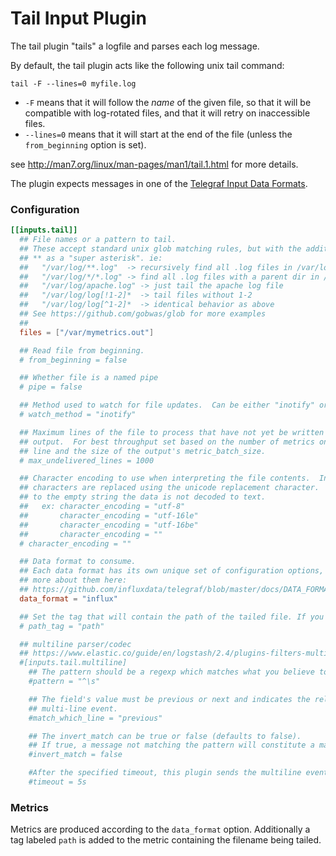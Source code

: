 # Tail Input Plugin

The tail plugin "tails" a logfile and parses each log message.

By default, the tail plugin acts like the following unix tail command:

```
tail -F --lines=0 myfile.log
```

- `-F` means that it will follow the _name_ of the given file, so
that it will be compatible with log-rotated files, and that it will retry on
inaccessible files.
- `--lines=0` means that it will start at the end of the file (unless
the `from_beginning` option is set).

see http://man7.org/linux/man-pages/man1/tail.1.html for more details.

The plugin expects messages in one of the
[Telegraf Input Data Formats](https://github.com/influxdata/telegraf/blob/master/docs/DATA_FORMATS_INPUT.md).

### Configuration

```toml
[[inputs.tail]]
  ## File names or a pattern to tail.
  ## These accept standard unix glob matching rules, but with the addition of
  ## ** as a "super asterisk". ie:
  ##   "/var/log/**.log"  -> recursively find all .log files in /var/log
  ##   "/var/log/*/*.log" -> find all .log files with a parent dir in /var/log
  ##   "/var/log/apache.log" -> just tail the apache log file
  ##   "/var/log/log[!1-2]*  -> tail files without 1-2
  ##   "/var/log/log[^1-2]*  -> identical behavior as above
  ## See https://github.com/gobwas/glob for more examples
  ##
  files = ["/var/mymetrics.out"]

  ## Read file from beginning.
  # from_beginning = false

  ## Whether file is a named pipe
  # pipe = false

  ## Method used to watch for file updates.  Can be either "inotify" or "poll".
  # watch_method = "inotify"

  ## Maximum lines of the file to process that have not yet be written by the
  ## output.  For best throughput set based on the number of metrics on each
  ## line and the size of the output's metric_batch_size.
  # max_undelivered_lines = 1000

  ## Character encoding to use when interpreting the file contents.  Invalid
  ## characters are replaced using the unicode replacement character.  When set
  ## to the empty string the data is not decoded to text.
  ##   ex: character_encoding = "utf-8"
  ##       character_encoding = "utf-16le"
  ##       character_encoding = "utf-16be"
  ##       character_encoding = ""
  # character_encoding = ""

  ## Data format to consume.
  ## Each data format has its own unique set of configuration options, read
  ## more about them here:
  ## https://github.com/influxdata/telegraf/blob/master/docs/DATA_FORMATS_INPUT.md
  data_format = "influx"

  ## Set the tag that will contain the path of the tailed file. If you don't want this tag, set it to an empty string.
  # path_tag = "path"

  ## multiline parser/codec
  ## https://www.elastic.co/guide/en/logstash/2.4/plugins-filters-multiline.html
  #[inputs.tail.multiline]
    ## The pattern should be a regexp which matches what you believe to be an indicator that the field is part of an event consisting of multiple lines of log data.
    #pattern = "^\s"

    ## The field's value must be previous or next and indicates the relation to the
    ## multi-line event.
    #match_which_line = "previous"

    ## The invert_match can be true or false (defaults to false). 
    ## If true, a message not matching the pattern will constitute a match of the multiline filter and the what will be applied. (vice-versa is also true)
    #invert_match = false

    #After the specified timeout, this plugin sends the multiline event even if no new pattern is found to start a new event. The default is 5s.
    #timeout = 5s
```

### Metrics

Metrics are produced according to the `data_format` option.  Additionally a
tag labeled `path` is added to the metric containing the filename being tailed.
